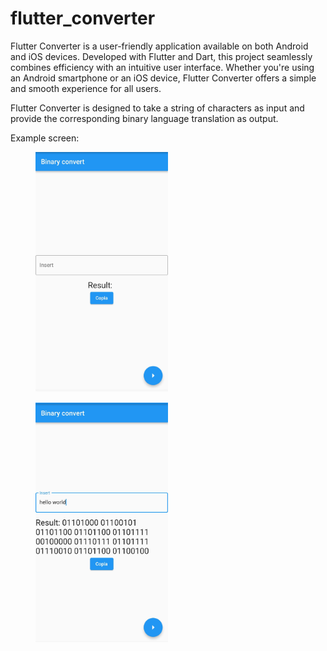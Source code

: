 # flutter_converter

Flutter Converter is a user-friendly application available on both Android and iOS devices. Developed with Flutter and Dart, this project seamlessly combines efficiency with an intuitive user interface. Whether you're using an Android smartphone or an iOS device, Flutter Converter offers a simple and smooth experience for all users.

Flutter Converter is designed to take a string of characters as input and provide the corresponding binary language translation as output.

Example screen:

<figure>
  <img src="./readme_image/first_screen.jpg" alt="screen example" width="50%" height="50%">
</figure>

<figure>
  <img src="./readme_image/second_screen.jpg" alt="screen example" width="50%" height="50%">
</figure>


